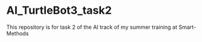 # AI_TurtleBot3_task2
This repository is for task 2 of the AI track of my summer training at Smart-Methods
